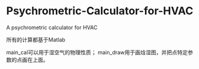# Psychrometric-Calculator-for-HVAC
A psychrometric calculator for HVAC

所有的计算都基于Matlab

main_cal可以用于湿空气的物理性质；
main_draw用于画焓湿图，并把点特定参数的点画在上面。
